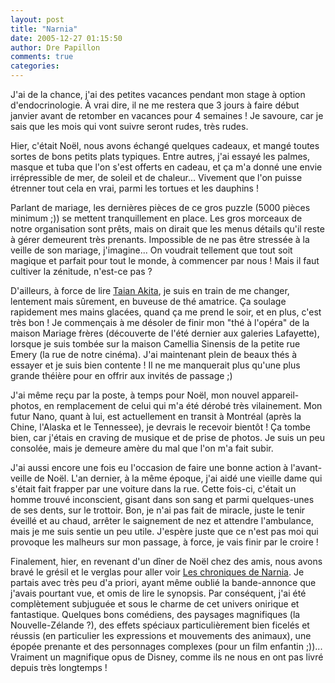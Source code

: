 ```yaml
---
layout: post
title: "Narnia"
date: 2005-12-27 01:15:50
author: Dre Papillon
comments: true
categories: 
---
```



J'ai de la chance, j'ai des petites vacances pendant mon stage à option d'endocrinologie.  À vrai dire, il ne me restera que 3 jours à faire début janvier avant de retomber en vacances pour 4 semaines !  Je savoure, car je sais que les mois qui vont suivre seront rudes, très rudes.

Hier, c'était Noël, nous avons échangé quelques cadeaux, et mangé toutes sortes de bons petits plats typiques.  Entre autres, j'ai essayé les palmes, masque et tuba que l'on s'est offerts en cadeau, et ça m'a donné une envie irrépressible de mer, de soleil et de chaleur...  Vivement que l'on puisse étrenner tout cela en vrai, parmi les tortues et les dauphins !

Parlant de mariage, les dernières pièces de ce gros puzzle (5000 pièces minimum ;)) se mettent tranquillement en place.  Les gros morceaux de notre organisation sont prêts, mais on dirait que les menus détails qu'il reste à gérer demeurent très prenants.  Impossible de ne pas être stressée à la veille de son mariage, j'imagine...  On voudrait tellement que tout soit magique et parfait pour tout le monde, à commencer par nous !  Mais il faut cultiver la zénitude, n'est-ce pas ?

D'ailleurs, à force de lire [Taian Akita](http://taian-akita.org/), je suis en train de me changer, lentement mais sûrement, en buveuse de thé amatrice.  Ça soulage rapidement mes mains glacées, quand ça me prend le soir, et en plus, c'est très bon !  Je commençais à me désoler de finir mon "thé à l'opéra" de la maison Mariage frères (découverte de l'été dernier aux galeries Lafayette), lorsque je suis tombée sur la maison Camellia Sinensis de la petite rue Emery (la rue de notre cinéma).  J'ai maintenant plein de beaux thés à essayer et je suis bien contente !  Il ne me manquerait plus qu'une plus grande théière pour en offrir aux invités de passage ;)

J'ai même reçu par la poste, à temps pour Noël, mon nouvel appareil-photos, en remplacement de celui qui m'a été dérobé très vilainement.  Mon futur Nano, quant à lui, est actuellement en transit à Montréal (après la Chine, l'Alaska et le Tennessee), je devrais le recevoir bientôt !  Ça tombe bien, car j'étais en craving de musique et de prise de photos.  Je suis un peu consolée, mais je demeure amère du mal que l'on m'a fait subir.

J'ai aussi encore une fois eu l'occasion de faire une bonne action à l'avant-veille de Noël.  L'an dernier, à la même époque, j'ai aidé une vieille dame qui s'était fait frapper par une voiture dans la rue.  Cette fois-ci, c'était un homme trouvé inconscient, gisant dans son sang et parmi quelques-unes de ses dents, sur le trottoir.  Bon, je n'ai pas fait de miracle, juste le tenir éveillé et au chaud, arrêter le saignement de nez et attendre l'ambulance, mais je me suis sentie un peu utile.  J'espère juste que ce n'est pas moi qui provoque les malheurs sur mon passage, à force, je vais finir par le croire !

Finalement, hier, en revenant d'un dîner de Noël chez des amis, nous avons bravé le grésil et le verglas pour aller voir [Les chroniques de Narnia](http://adisney.go.com/disneypictures/narnia/index.html).  Je partais avec très peu d'a priori, ayant même oublié la bande-annonce que j'avais pourtant vue, et omis de lire le synopsis.  Par conséquent, j'ai été complètement subjuguée et sous le charme de cet univers onirique et fantastique.  Quelques bons comédiens, des paysages magnifiques (la Nouvelle-Zélande ?), des effets spéciaux particulièrement bien ficelés et réussis (en particulier les expressions et mouvements des animaux), une épopée prenante et des personnages complexes (pour un film enfantin ;))...  Vraiment un magnifique opus de Disney, comme ils ne nous en ont pas livré depuis très longtemps !